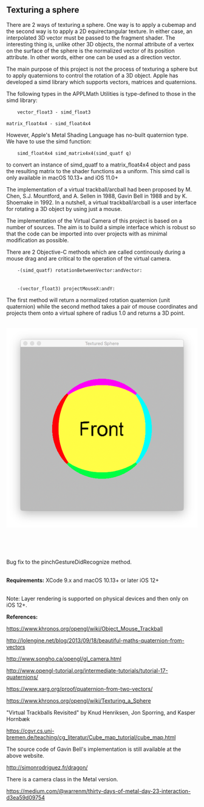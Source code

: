 ## Texturing a sphere

There are 2 ways of texturing a sphere. One way is to apply a cubemap and the second way is to apply a 2D equirectangular texture. In either case, an interpolated 3D vector must be passed to the fragment shader. The interesting thing is, unlike other 3D objects, the normal attribute of a vertex on the surface of the sphere is the normalized vector of its position attribute. In other words, either one can be used as a direction vector.

The main purpose of this project is not the process of texturing a sphere but to apply quaternions to control the rotation of a 3D object. Apple has developed a simd library which supports vectors, matrices and quaternions. 

The following types in the APPLMath Utilities is type-defined to those in the simd library:

```objc
    vector_float3 - simd_float3
```

```objc
matrix_float4x4 - simd_float4x4
```

However, Apple's Metal Shading Language has no-built quaternion type. We have to use the simd function:

```objc
    simd_float4x4 simd_matrix4x4(simd_quatf q)
```

to convert an instance of simd_quatf to a matrix_float4x4 object and pass the resulting matrix to the shader functions as a uniform. This simd call is only available in macOS 10.13+ and iOS 11.0+


The implementation of a virtual trackball/arcball had been proposed by M. Chen, S.J. Mountford, and A. Sellen in 1988, Gavin Bell in 1988 and by K. Shoemake in 1992. In a nutshell, a virtual trackball/arcball is a user interface for rotating a 3D object by using just a mouse.

The implementation of the Virtual Camera of this project is based on a number of sources. The aim is to build a simple interface which is robust so that the code can be imported into over projects with as minimal modification as possible.

There are 2 Objective-C methods which are called continously during a mouse drag and are critical to the operation of the virtual camera.

```objc
    -(simd_quatf) rotationBetweenVector:andVector:


    -(vector_float3) projectMouseX:andY:
```

The first method will return a normalized rotation quaternion (unit quaternion) while the second method takes a pair of mouse coordinates and projects them onto a virtual sphere of radius 1.0 and returns a 3D point.
<br />
<br />

![](TexturedSphere.png)

<br />
<br />
<br />

Bug fix to the pinchGestureDidRecognize method.
<br />
<br />

**Requirements:** XCode 9.x and macOS 10.13+ or later iOS 12+
<br />
<br />

Note: Layer rendering is supported on physical devices and then only on iOS 12+.

**References:**

https://www.khronos.org/opengl/wiki/Object_Mouse_Trackball

http://lolengine.net/blog/2013/09/18/beautiful-maths-quaternion-from-vectors

http://www.songho.ca/opengl/gl_camera.html

http://www.opengl-tutorial.org/intermediate-tutorials/tutorial-17-quaternions/

https://www.xarg.org/proof/quaternion-from-two-vectors/

https://www.khronos.org/opengl/wiki/Texturing_a_Sphere

"Virtual Trackballs Revisited" by Knud Henriksen, Jon Sporring, and Kasper Hornbæk

https://cgvr.cs.uni-bremen.de/teaching/cg_literatur/Cube_map_tutorial/cube_map.html

The source code of Gavin Bell's implementation is still available at the above website.

http://simonrodriguez.fr/dragon/

There is a camera class in the Metal version.

https://medium.com/@warrenm/thirty-days-of-metal-day-23-interaction-d3ea59d09754

